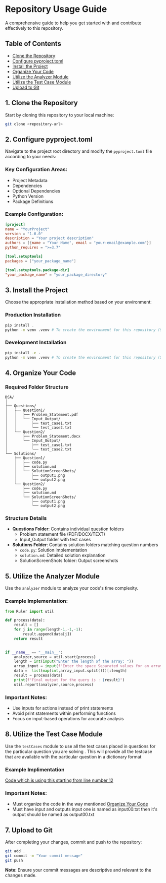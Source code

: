 # Repository Usage Guide

A comprehensive guide to help you get started with and contribute effectively to this repository.

## Table of Contents
- [Clone the Repository](#1-clone-the-repository)
- [Configure pyproject.toml](#2-configure-pyprojecttoml)
- [Install the Project](#3-install-the-project)
- [Organize Your Code](#4-organize-your-code)
- [Utilize the Analyzer Module](#5-utilize-the-analyzer-module)
- [Utilize the Test Case Module](#6-Utilize-the-Test-Case-Module) 
- [Upload to Git](#7-upload-to-git)

## 1. Clone the Repository

Start by cloning this repository to your local machine:

```bash
git clone <repository-url>
```

## 2. Configure pyproject.toml

Navigate to the project root directory and modify the `pyproject.toml` file according to your needs:

### Key Configuration Areas:
- Project Metadata
- Dependencies
- Optional Dependencies
- Python Version
- Package Definitions

### Example Configuration:
```toml
[project]
name = "YourProject"
version = "1.0.0"
description = "Your project description"
authors = [{name = "Your Name", email = "your-email@example.com"}]
python_requires = ">=3.7"

[tool.setuptools]
packages = ["your_package_name"]

[tool.setuptools.package-dir]
"your_package_name" = "your_package_directory"
```

## 3. Install the Project

Choose the appropriate installation method based on your environment:

### Production Installation
```bash
pip install .
python -m venv .venv # To create the environment for this repository (So that you will be able to import the modules you have created in python shell opened in this environment as well) 
```

### Development Installation
```bash
pip install -e .
python -m venv .venv # To create the environment for this repository (So that you will be able to import the modules you have created in python shell opened in this environment as well) 
```

## 4. Organize Your Code

### Required Folder Structure
```
DSA/
│
├── Questions/
│   ├── Question1/
│   │   ├── Problem_Statement.pdf
│   │   └── Input_Output/
│   │       ├── test_case1.txt
│   │       └── test_case2.txt
│   └── Question2/
│       ├── Problem_Statement.docx
│       └── Input_Output/
│           ├── test_case1.txt
│           └── test_case2.txt
└── Solutions/
    ├── Question1/
    │   ├── code.py
    │   ├── solution.md
    │   └── SolutionScreenShots/
    │       ├── output1.png
    │       └── output2.png
    └── Question2/
        ├── code.py
        ├── solution.md
        └── SolutionScreenShots/
            ├── output1.png
            └── output2.png
```

### Structure Details
- **Questions Folder**: Contains individual question folders
  - Problem statement file (PDF/DOCX/TEXT)
  - Input_Output folder with test cases
- **Solutions Folder**: Contains solution folders matching question numbers
  - `code.py`: Solution implementation
  - `solution.md`: Detailed solution explanation
  - SolutionScreenShots folder: Output screenshots

## 5. Utilize the Analyzer Module

Use the `analyzer` module to analyze your code's time complexity.

### Example Implementation:
```python
from Ruler import util

def process(data):
    result = []
    for j in range(length-1,-1,-1):
        result.append(data[j])
    return result
        

if __name__ == "__main__":
    analyzer,source = util.start(process)
    length = int(input("Enter the length of the array: "))
    array_input = input(f"Enter the space Separated values for an array max number can be {length}: ")
    data =  list(map(int,array_input.split()))[:length]
    result = process(data)
    print(f"Final output for the query is : {result}")
    util.report(analyzer,source,process)
```

### Important Notes:
- Use inputs for actions instead of print statements
- Avoid print statements within performing functions
- Focus on input-based operations for accurate analysis


## 8. Utilize the Test Case Module
Use the `testCases` module to use all the test cases placed in questions for the particular question you are solving .
This will provide all the testcase that are available with the particular question in a dictionary format

### Example Implimentation
[Code which is using this starting from line number 12](Solution/Question5/leftRotation.py)
### Important Notes:
- Must organize the code in the way mentioned [Organize Your Code](#4-organize-your-code)
- Must have input and outputs input one is named as input00.txt then it's output should be named as output00.txt


## 7. Upload to Git

After completing your changes, commit and push to the repository:

```bash
git add .
git commit -m "Your commit message"
git push
```

**Note**: Ensure your commit messages are descriptive and relevant to the changes made.
